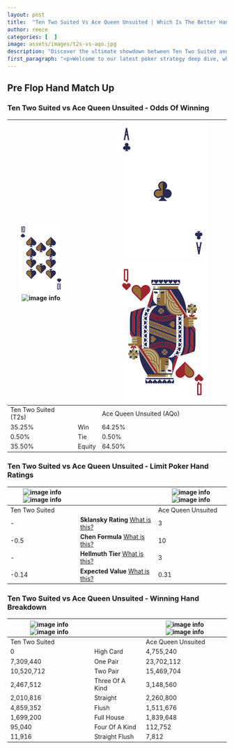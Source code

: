 ```yaml
---
layout: post
title:  "Ten Two Suited Vs Ace Queen Unsuited | Which Is The Better Hand In Poker? A Complete Guide"
author: reece
categories: [  ]
image: assets/images/t2s-vs-aqo.jpg
description: "Discover the ultimate showdown between Ten Two Suited and Ace Queen Unsuited in poker! Uncover the odds, strategies, and scenarios where one hand triumphs over the other. Get ready to up your poker game with this thrilling analysis."
first_paragraph: "<p>Welcome to our latest poker strategy deep dive, where we're pitting two distinct hands against each other in a high-stakes showdown: Ten Two Suited vs Ace Queen Unsuited.</p><p>In the dynamic world of poker, every decision counts, and knowing which hand holds the upper hand is key to your success at the table.</p><p>In this article, we'll dissect these two hands, explore the scenarios where one dominates the other, and equip you with the knowledge to make strategic choices that can tip the odds in your favor.</p><p>Get ready to unravel the intriguing dynamics of these poker hands and elevate your game to new heights.</p>"
---
```




[comment]: # (sp0)

## Pre Flop Hand Match Up

<div class="table hand-ratings" markdown="1"> 



### Ten Two Suited vs Ace Queen Unsuited - Odds Of Winning


    
| ![image info](assets/images/hand1/t.png) ![image info](assets/images/hand1/2s.png) |  | ![image info](assets/images/hand2/a.png) ![image info](assets/images/hand2/qo.png) |
| -------- | -------- | -------- |
| Ten Two Suited (T2s) |  | Ace Queen Unsuited (AQo) |
| 35.25% | Win | 64.25% |
| 0.50% | Tie | 0.50% |
| 35.50% | Equity | 64.50% |




[comment]: # (sp1)



### Ten Two Suited vs Ace Queen Unsuited - Limit Poker Hand Ratings


    
| ![image info](https://www.riverpairs.com/assets/images/hand1/t.png) ![image info](https://www.riverpairs.com/assets/images/hand1/2s.png) |  | ![image info](https://www.riverpairs.com/assets/images/hand2/a.png) ![image info](https://www.riverpairs.com/assets/images/hand2/qo.png) |
| -------- | -------- | -------- |
| Ten Two Suited |  | Ace Queen Unsuited |
| - | **Sklansky Rating** [What is this?](/sklansky-rating-explained) | 3 |
| -0.5 | **Chen Formula** [What is this?](/chen-formula-explained) | 10 |
| - | **Hellmuth Tier** [What is this?](/Hellmuth-tier-explained) | 3 |
| -0.14 | **Expected Value** [What is this?](/expected-value-explained) | 0.31 |




[comment]: # (sp2)



### Ten Two Suited vs Ace Queen Unsuited - Winning Hand Breakdown


    
| ![image info](https://www.riverpairs.com/assets/images/hand1/t.png) ![image info](https://www.riverpairs.com/assets/images/hand1/2s.png) |  | ![image info](https://www.riverpairs.com/assets/images/hand2/a.png) ![image info](https://www.riverpairs.com/assets/images/hand2/qo.png) |
| -------- | -------- | -------- |
| Ten Two Suited |  | Ace Queen Unsuited |
| 0 | High Card | 4,755,240 |
| 7,309,440 | One Pair | 23,702,112 |
| 10,520,712 | Two Pair | 15,469,704 |
| 2,467,512 | Three Of A Kind | 3,148,560 |
| 2,010,816 | Straight | 2,260,800 |
| 4,859,352 | Flush | 1,511,676 |
| 1,699,200 | Full House | 1,839,648 |
| 95,040 | Four Of A Kind | 112,752 |
| 11,916 | Straight Flush | 7,812 |




[comment]: # (sp3)



</div>

[comment]: # (sp4)



[comment]: # (sp5)

